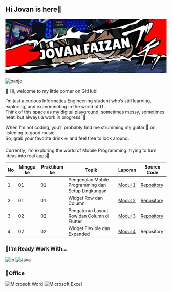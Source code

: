 ## Hi Jovan is here👋

![jovanjopan](img/Twitter%20header%20-%201.png)

![panjo](https://media1.giphy.com/media/v1.Y2lkPTc5MGI3NjExMTFuMnZqZWh2M3JzNGpjOTZienEzY2s5MGNnbThxbXc2YWJxcWJpNCZlcD12MV9pbnRlcm5hbF9naWZfYnlfaWQmY3Q9Zw/lkYTniLelesrC/giphy.gif)


👋 Hi, welcome to my little corner on GitHub!  

I’m just a curious Informatics Engineering student who’s still learning, exploring, and experimenting in the world of IT.  
Think of this space as my digital playground. sometimes messy, sometimes neat, but always a work in progress. 🚀  

When I’m not coding, you’ll probably find me strumming my guitar 🎸 or listening to good music.  
So, grab your favorite drink ☕ and feel free to look around.  

Currently, I’m exploring the world of Mobile Programming. trying to turn ideas into real apps🚀

| No | Minggu ke | Praktikum ke | Topik                                        | Laporan   | Source Code |
|----|-----------|--------------|----------------------------------------------|-----------|-------------|
| 1  | 01        | 01           | Pengenalan Mobile Programming dan Setup Lingkungan | [Modul 1](https://drive.google.com/file/d/1Ks1jbtcaXsKPseU-B_PfWwu4ptmCFmE9/view?usp=sharing)   | [Repository](https://github.com/jovanjopan/mobilepracticum/blob/main/modul1/lib/main.dart)  |
| 2  | 01        | 01           | Widget Row dan Column                        | [Modul 2](https://drive.google.com/file/d/1WHBrBHGsUQ-wRmwtwgp1gh4kRUpx_sVJ/view?usp=drive_link)   | [Repository](https://github.com/jovanjopan/mobilepracticum/blob/main/Mobile%202/lib/src/main.dart)  |
| 3  | 02        | 02           | Pengaturan Layout Row dan Column di Flutter  | [Modul 3](https://drive.google.com/file/d/1ZQsj6kVJvRualFHfoLlWRRJoAG_b-GPb/view?usp=sharing)   | [Repository](https://github.com/jovanjopan/mobilepracticum/tree/main/Modul%203)  |
| 4  | 02        | 02           | Widget Flexible dan Expanded                 | [Modul 4](https://drive.google.com/file/d/1kvtHXRX-cqG4GI9VZRwrdjXS54PWSxfa/view?usp=sharing)   | Repository  |


### 🔧I'm Ready Work With...
![jo](    https://img.shields.io/badge/Python-FFD43B?style=for-the-badge&logo=python&logoColor=blue)	![Java](https://img.shields.io/badge/java-%23ED8B00.svg?style=for-the-badge&logo=openjdk&logoColor=white)

### 🏢Office
![Microsoft Word](https://img.shields.io/badge/Microsoft_Word-2B579A?style=for-the-badge&logo=microsoft-word&logoColor=white) ![Microsoft Excel](https://img.shields.io/badge/Microsoft_Excel-217346?style=for-the-badge&logo=microsoft-excel&logoColor=white)



